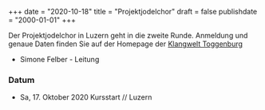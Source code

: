 ﻿+++
date = "2020-10-18"
title = "Projektjodelchor"
draft = false
publishdate = "2000-01-01"
+++

Der Projektjodelchor in Luzern geht in die zweite Runde. Anmeldung und genaue Daten finden Sie auf der Homepage der [Klangwelt Toggenburg](https://tportal.toubiz.de/ToggenburgKlangwelt/offer/detail/TDS00020011889603177?globalReset=1&profileVariant=0)

* Simone Felber - Leitung

### Datum

* Sa, 17. Oktober 2020 Kursstart // Luzern
